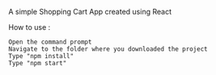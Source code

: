 A simple Shopping Cart App created using React

How to use :

    Open the command prompt
    Navigate to the folder where you downloaded the project
    Type "npm install" 
    Type "npm start" 

